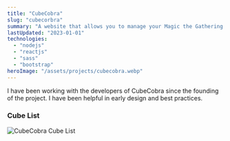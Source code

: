 ```yaml
---
title: "CubeCobra"
slug: "cubecorbra"
summary: "A website that allows you to manage your Magic the Gathering cube."
lastUpdated: "2023-01-01"
technologies:
  - "nodejs"
  - "reactjs"
  - "sass"
  - "bootstrap"
heroImage: "/assets/projects/cubecobra.webp"
---
```


I have been working with the developers of CubeCobra since the founding of the project.
I have been helpful in early design and best practices.

### Cube List
![CubeCobra Cube List](/assets/projects/cubecobra-cube-list.webp)